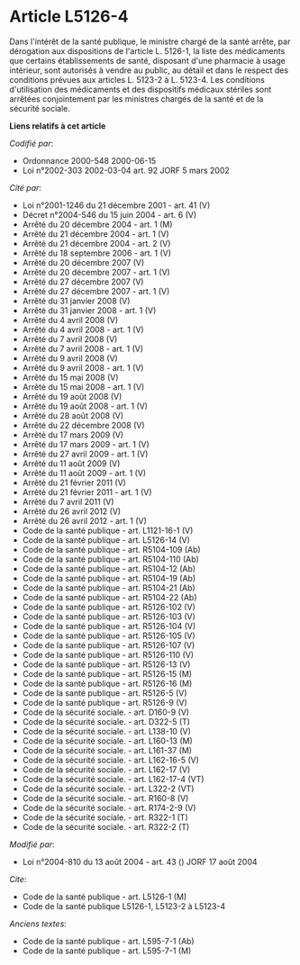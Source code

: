 # Article L5126-4

Dans l'intérêt de la santé publique, le ministre chargé de la santé arrête, par dérogation aux dispositions de l'article L.
5126-1, la liste des médicaments que certains établissements de santé, disposant d'une pharmacie à usage intérieur, sont
autorisés à vendre au public, au détail et dans le respect des conditions prévues aux articles L. 5123-2 à L. 5123-4. Les
conditions d'utilisation des médicaments et des dispositifs médicaux stériles sont arrêtées conjointement par les ministres
chargés de la santé et de la sécurité sociale.

**Liens relatifs à cet article**

_Codifié par_:

  - Ordonnance 2000-548 2000-06-15
  - Loi n°2002-303 2002-03-04 art. 92 JORF 5 mars 2002

_Cité par_:

  - Loi n°2001-1246 du 21 décembre 2001 - art. 41 (V)
  - Décret n°2004-546 du 15 juin 2004 - art. 6 (V)
  - Arrêté du 20 décembre 2004 - art. 1 (M)
  - Arrêté du 21 décembre 2004 - art. 1 (V)
  - Arrêté du 21 décembre 2004 - art. 2 (V)
  - Arrêté du 18 septembre 2006 - art. 1 (V)
  - Arrêté du 20 décembre 2007 (V)
  - Arrêté du 20 décembre 2007 - art. 1 (V)
  - Arrêté du 27 décembre 2007 (V)
  - Arrêté du 27 décembre 2007 - art. 1 (V)
  - Arrêté du 31 janvier 2008 (V)
  - Arrêté du 31 janvier 2008 - art. 1 (V)
  - Arrêté du 4 avril 2008 (V)
  - Arrêté du 4 avril 2008 - art. 1 (V)
  - Arrêté du 7 avril 2008 (V)
  - Arrêté du 7 avril 2008 - art. 1 (V)
  - Arrêté du 9 avril 2008 (V)
  - Arrêté du 9 avril 2008 - art. 1 (V)
  - Arrêté du 15 mai 2008 (V)
  - Arrêté du 15 mai 2008 - art. 1 (V)
  - Arrêté du 19 août 2008 (V)
  - Arrêté du 19 août 2008 - art. 1 (V)
  - Arrêté du 28 août 2008 (V)
  - Arrêté du 22 décembre 2008 (V)
  - Arrêté du 17 mars 2009 (V)
  - Arrêté du 17 mars 2009 - art. 1 (V)
  - Arrêté du 27 avril 2009 - art. 1 (V)
  - Arrêté du 11 août 2009 (V)
  - Arrêté du 11 août 2009 - art. 1 (V)
  - Arrêté du 21 février 2011 (V)
  - Arrêté du 21 février 2011 - art. 1 (V)
  - Arrêté du 7 avril 2011 (V)
  - Arrêté du 26 avril 2012 (V)
  - Arrêté du 26 avril 2012 - art. 1 (V)
  - Code de la santé publique - art. L1121-16-1 (V)
  - Code de la santé publique - art. L5126-14 (V)
  - Code de la santé publique - art. R5104-109 (Ab)
  - Code de la santé publique - art. R5104-110 (Ab)
  - Code de la santé publique - art. R5104-12 (Ab)
  - Code de la santé publique - art. R5104-19 (Ab)
  - Code de la santé publique - art. R5104-21 (Ab)
  - Code de la santé publique - art. R5104-22 (Ab)
  - Code de la santé publique - art. R5126-102 (V)
  - Code de la santé publique - art. R5126-103 (V)
  - Code de la santé publique - art. R5126-104 (V)
  - Code de la santé publique - art. R5126-105 (V)
  - Code de la santé publique - art. R5126-107 (V)
  - Code de la santé publique - art. R5126-110 (V)
  - Code de la santé publique - art. R5126-13 (V)
  - Code de la santé publique - art. R5126-15 (M)
  - Code de la santé publique - art. R5126-16 (M)
  - Code de la santé publique - art. R5126-5 (V)
  - Code de la santé publique - art. R5126-9 (V)
  - Code de la sécurité sociale. - art. D160-9 (V)
  - Code de la sécurité sociale. - art. D322-5 (T)
  - Code de la sécurité sociale. - art. L138-10 (V)
  - Code de la sécurité sociale. - art. L160-13 (M)
  - Code de la sécurité sociale. - art. L161-37 (M)
  - Code de la sécurité sociale. - art. L162-16-5 (V)
  - Code de la sécurité sociale. - art. L162-17 (V)
  - Code de la sécurité sociale. - art. L162-17-4 (VT)
  - Code de la sécurité sociale. - art. L322-2 (VT)
  - Code de la sécurité sociale. - art. R160-8 (V)
  - Code de la sécurité sociale. - art. R174-2-9 (V)
  - Code de la sécurité sociale. - art. R322-1 (T)
  - Code de la sécurité sociale. - art. R322-2 (T)

_Modifié par_:

  - Loi n°2004-810 du 13 août 2004 - art. 43 () JORF 17 août 2004

_Cite_:

  - Code de la santé publique - art. L5126-1 (M)
  - Code de la santé publique L5126-1, L5123-2 à L5123-4

_Anciens textes_:

  - Code de la santé publique - art. L595-7-1 (Ab)
  - Code de la santé publique - art. L595-7-1 (M)
